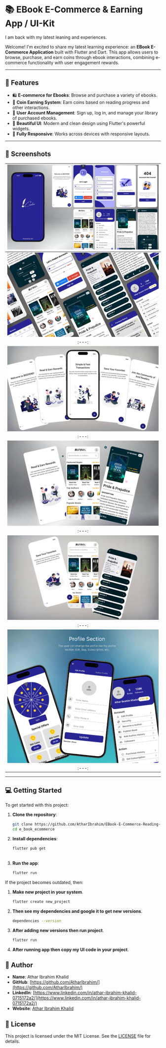 # 📚 EBook E-Commerce & Earning App / UI-Kit

I am back with my latest leaning and experiences.

Welcome! I'm excited to share my latest learning experience: an **EBook E-Commerce Application** built with Flutter and Dart. This app allows users to browse, purchase, and earn coins through ebook interactions, combining e-commerce functionality with user engagement rewards.

---

## 🚀 Features

- 🛍 **E-commerce for Ebooks**: Browse and purchase a variety of ebooks.
- 🎯 **Coin Earning System**: Earn coins based on reading progress and other interactions.
- 💼 **User Account Management**: Sign up, log in, and manage your library of purchased ebooks.
- 🎨 **Beautiful UI**: Modern and clean design using Flutter's powerful widgets.
- 📱 **Fully Responsive**: Works across devices with responsive layouts.

---

## 📸 Screenshots

| ![Splash Screen](ScreenShots/Screenshot%202024-10-21%20065848.png) |
|:---:|
| ![Splash Screen](ScreenShots/Screenshot%202024-10-21%20061031.png) |
|:---:|
| ![Splash Screen](ScreenShots/Screenshot%202024-10-21%20063215.png) |
|:---:|
| ![Splash Screen](ScreenShots/Screenshot%202024-10-21%20063612.png) |
|:---:|
| ![Splash Screen](ScreenShots/Screenshot%202024-10-21%20063716.png) |
|:---:|
| ![Splash Screen](ScreenShots/Screenshot%202024-10-21%20072026.png) |
|:---:|


---

## 💻 Getting Started

To get started with this project:

1. **Clone the repository**:
   ```bash
   git clone https://github.com/AtharIbrahim/EBook-E-Commerce-Reading-App.git
   cd e_book_ecommerce

2. **Install dependencies**:
   ```bash
   flutter pub get
    
3. **Run the app**:
   ```bash
   flutter run

If the project becomes outdated, then:

1. **Make new project in your system**.
   ```bash
   flutter create new_project

2. **Then see my dependencies and google it to get new versions**.
   ```bash
   dependencies --version

3. **After adding new versions then run project**.
   ```bash
   flutter run

4. **After running app then copy my UI code in your project**.


## 👤 Author

- **Name**: Athar Ibrahim Khalid
- **GitHub**: [https://github.com/AtharIbrahim/](https://github.com/AtharIbrahim/)
- **LinkedIn**: [https://www.linkedin.com/in/athar-ibrahim-khalid-0715172a2/](https://www.linkedin.com/in/athar-ibrahim-khalid-0715172a2/)
- **Website**: [Athar Ibrahim Khalid](https://atharibrahimkhalid.netlify.app/)


## 📝 License

This project is licensed under the MIT License. See the [LICENSE](LICENSE.txt) file for details.

   
